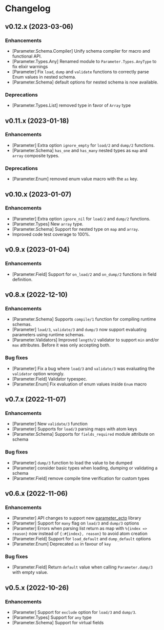 # Changelog

## v0.12.x (2023-03-06)
### Enhancements

* [Parameter.Schema.Compiler] Unify schema compiler for macro and functional API.
* [Parameter.Types.Any] Renamed module to `Parameter.Types.AnyType` to fix elixir warnings
* [Parameter] Fix `load`, `dump` and `validate` functions to correctly parse Enum values in nested schema.
* [Parameter.Schema] default options for nested schema is now available.

### Deprecations

* [Parameter.Types.List] removed type in favor of `Array` type

## v0.11.x (2023-01-18)

### Enhancements

* [Parameter] Extra option `ignore_empty` for `load/2` and `dump/2` functions.
* [Parameter.Schema] `has_one` and `has_many` nested types as `map` and `array` composite types.

### Deprecations

* [Parameter.Enum] removed enum value macro with the `as` key.

## v0.10.x (2023-01-07)

### Enhancements

* [Parameter] Extra option `ignore_nil` for `load/2` and `dump/2` functions.
* [Parameter.Types] New `array` type.
* [Parameter.Schema] Support for nested type on `map` and `array`.
* Improved code test coverage to 100%.

## v0.9.x (2023-01-04)

### Enhancements

* [Parameter.Field] Support for `on_load/2` and `on_dump/2` functions in field definition.

## v0.8.x (2022-12-10)

### Enhancements

* [Parameter.Schema] Supports `compile/1` function for compiling runtime schemas.
* [Parameter] `load/3`, `validate/3` and `dump/3` now support evaluating parameters using runtime schemas.
* [Parameter.Validators] Improved `length/2` validator to support `min` and/or `max` attributes. Before it was only accepting both.

### Bug fixes
* [Parameter] Fix a bug where `load/3` and `validate/3` was evaluating the `validator` option wrongly.
* [Parameter.Field] Validator typespec.
* [Parameter.Enum] Fix evaluation of enum values inside `Enum` macro

## v0.7.x (2022-11-07)

### Enhancements

* [Parameter] New `validate/3` function
* [Parameter] Supports for `load/3` parsing maps with atom keys
* [Parameter.Schema] Supports for `fields_required` module attribute on schema

### Bug fixes

* [Parameter] `dump/3` function to load the value to be dumped
* [Parameter] consider basic types when loading, dumping or validating a schema
* [Parameter.Field] remove compile time verification for custom types

## v0.6.x (2022-11-06)

### Enhancements

  * [Parameter] API changes to support new [parameter_ecto](https://github.com/phcurado/parameter_ecto) library
  * [Parameter] Support for `many` flag on  `load/3` and `dump/3` options
  * [Parameter] Errors when parsing list return as map with `%{index => reason}` now instead of `{:#{index}, reason}` to avoid atom creation
  * [Parameter.Field] Support for `load_default` and `dump_default` options
  * [Parameter.Enum] Deprecated `as` in favour of `key`

### Bug fixes

  * [Parameter.Field] Return `default` value when calling `Parameter.dump/3` with empty value.

## v0.5.x (2022-10-26)

### Enhancements

  * [Parameter] Support for `exclude` option for `load/3` and `dump/3`.
  * [Parameter.Types] Support for `any` type
  * [Parameter.Schema] Support for virtual fields